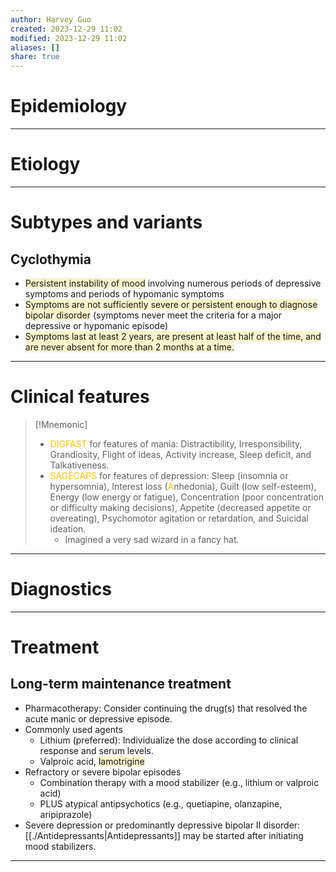 ```yaml
---
author: Harvey Guo
created: 2023-12-29 11:02
modified: 2023-12-29 11:02
aliases: []
share: true
---
```


# Epidemiology


---
# Etiology


---
# Subtypes and variants
## Cyclothymia 
- <span style="background:rgba(240, 200, 0, 0.2)">Persistent instability of mood</span> involving numerous periods of depressive symptoms and periods of hypomanic symptoms
- <span style="background:rgba(240, 200, 0, 0.2)">Symptoms are not sufficiently severe or persistent enough to diagnose bipolar disorder</span> (symptoms never meet the criteria for a major depressive or hypomanic episode)
- <span style="background:rgba(240, 200, 0, 0.2)">Symptoms last at least 2 years, are present at least half of the time, and are never absent for more than 2 months at a time.</span>


---
# Clinical features
>[!Mnemonic] 
>- <font color="#ffc000">DIGFAST</font> for features of mania: Distractibility, Irresponsibility, Grandiosity, Flight of ideas, Activity increase, Sleep deficit, and Talkativeness.
>- <font color="#ffc000">SAGECAPS</font> for features of depression: Sleep (insomnia or hypersomnia), Interest loss (<font color="#ffc000">A</font>nhedonia), Guilt (low self-esteem), Energy (low energy or fatigue), Concentration (poor concentration or difficulty making decisions), Appetite (decreased appetite or overeating), Psychomotor agitation or retardation, and Suicidal ideation.
>	- Imagined a very sad wizard in a fancy hat.

---
# Diagnostics


---
# Treatment
## Long-term maintenance treatment
- Pharmacotherapy: Consider continuing the drug(s) that resolved the acute manic or depressive episode.
- Commonly used agents
	- Lithium (preferred): Individualize the dose according to clinical response and serum levels.
	- Valproic acid, <span style="background:rgba(240, 200, 0, 0.2)">lamotrigine</span>
- Refractory or severe bipolar episodes
	- Combination therapy with a mood stabilizer (e.g., lithium or valproic acid)
	- PLUS atypical antipsychotics (e.g., quetiapine, olanzapine, aripiprazole)
- Severe depression or predominantly depressive bipolar II disorder: [[./Antidepressants|Antidepressants]] may be started after initiating mood stabilizers.

---
